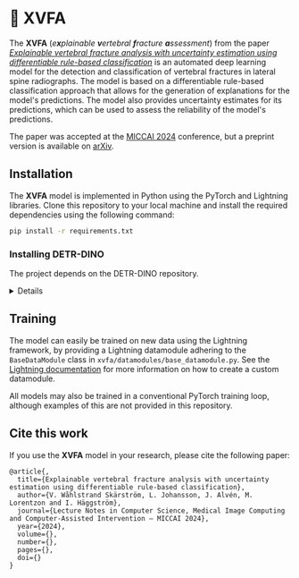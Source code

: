 # 🩻 XVFA 
The **XVFA** (*e**x**plainable **v**ertebral **f**racture **a**ssessment*) from the paper [*Explainable vertebral fracture analysis with uncertainty estimation using differentiable rule-based classification*]() is an automated deep learning model for the detection and classification of vertebral fractures in lateral spine radiographs. The model is based on a differentiable rule-based classification approach that allows for the generation of explanations for the model's predictions. The model also provides uncertainty estimates for its predictions, which can be used to assess the reliability of the model's predictions.

The paper was accepted at the [MICCAI 2024](https://www.miccai2024.org/) conference, but a preprint version is available on [arXiv](https://arxiv.org/abs/2407.02926).

## Installation
The **XVFA** model is implemented in Python using the PyTorch and Lightning libraries. Clone this repository to your local machine and install the required dependencies using the following command:
```bash
pip install -r requirements.txt
```

### Installing DETR-DINO
The project depends on the DETR-DINO repository.

<details>

   1. Clone the repo in the ``models/backbones`` folder
   ```sh
   cd models/backbones
   git clone https://github.com/IDEA-Research/DINO.git
   cd DINO
   ```

   2. Install other needed packages
   ```sh
   pip install -r requirements.txt
   ```

   4. Compiling CUDA operators
   ```sh
   cd models/dino/ops
   python setup.py build install
   # unit test (should see all checking is True)
   python test.py
   cd ../../..
   ```
</details>


## Training
The model can easily be trained on new data using the Lightning framework, by providing a Lightning datamodule adhering to the `BaseDataModule` class in `xvfa/datamodules/base_datamodule.py`. See the [Lightning documentation](https://pytorch-lightning.readthedocs.io/en/latest/datamodules.html) for more information on how to create a custom datamodule.

All models may also be trained in a conventional PyTorch training loop, although examples of this are not provided in this repository.

## Cite this work
If you use the **XVFA** model in your research, please cite the following paper:
```
@article{,
  title={Explainable vertebral fracture analysis with uncertainty estimation using differentiable rule-based classification},
  author={V. Wåhlstrand Skärström, L. Johansson, J. Alvén, M. Lorentzon and I. Häggström},
  journal={Lecture Notes in Computer Science, Medical Image Computing and Computer-Assisted Intervention – MICCAI 2024},
  year={2024},
  volume={},
  number={},
  pages={},
  doi={}
}
```
